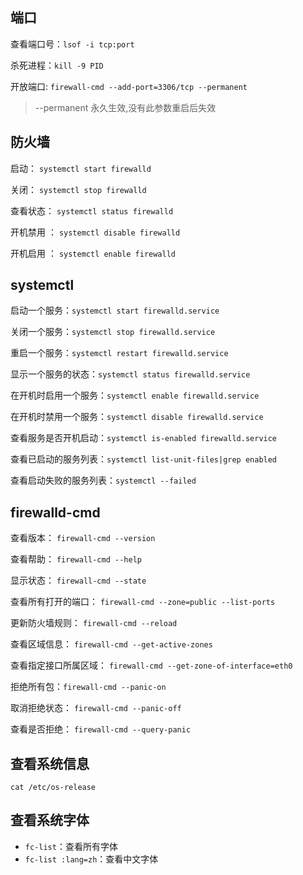 ## 端口

查看端口号：`lsof -i tcp:port`

杀死进程：`kill -9 PID`

开放端口: `firewall-cmd --add-port=3306/tcp --permanent`

> --permanent 永久生效,没有此参数重启后失效


## 防火墙

启动： `systemctl start firewalld`

关闭： `systemctl stop firewalld`

查看状态： `systemctl status firewalld`

开机禁用 ： `systemctl disable firewalld`

开机启用 ： `systemctl enable firewalld`

## systemctl

启动一个服务：`systemctl start firewalld.service`

关闭一个服务：`systemctl stop firewalld.service`

重启一个服务：`systemctl restart firewalld.service`

显示一个服务的状态：`systemctl status firewalld.service`

在开机时启用一个服务：`systemctl enable firewalld.service`

在开机时禁用一个服务：`systemctl disable firewalld.service`

查看服务是否开机启动：`systemctl is-enabled firewalld.service`

查看已启动的服务列表：`systemctl list-unit-files|grep enabled`

查看启动失败的服务列表：`systemctl --failed`

## firewalld-cmd

查看版本： `firewall-cmd --version`

查看帮助： `firewall-cmd --help`

显示状态： `firewall-cmd --state`

查看所有打开的端口： `firewall-cmd --zone=public --list-ports`

更新防火墙规则： `firewall-cmd --reload`

查看区域信息： `firewall-cmd --get-active-zones`

查看指定接口所属区域： `firewall-cmd --get-zone-of-interface=eth0`

拒绝所有包：`firewall-cmd --panic-on`

取消拒绝状态： `firewall-cmd --panic-off`

查看是否拒绝： `firewall-cmd --query-panic`

## 查看系统信息

  `cat /etc/os-release`

## 查看系统字体

- `fc-list`：查看所有字体
- `fc-list :lang=zh`：查看中文字体